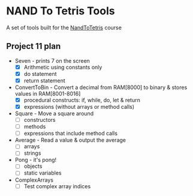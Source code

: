 # NAND To Tetris Tools

A set of tools built for the [NandToTetris](https://www.nand2tetris.org/) course

## Project 11 plan

- Seven - prints 7 on the screen
  - [x] Arithmetic using constants only
  - [x] do statement
  - [x] return statement
- ConvertToBin - Convert a decimal from RAM[8000] to binary & stores values in RAM[8001-8016]
  - [x] procedural constructs: if, while, do, let & return
  - [x] expressions (without arrays or method calls)
- Square - Move a square around
  - [ ] constructors
  - [ ] methods
  - [ ] expressions that include method calls
- Average - Read a value & output the average
  - [ ] arrays
  - [ ] strings
- Pong - it's pong!
  - [ ] objects
  - [ ] static variables
- ComplexArrays
  - [ ] Test complex array indices
